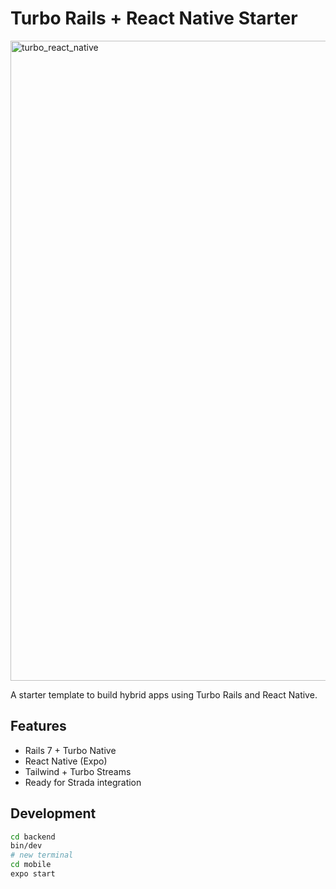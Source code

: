 # Turbo Rails + React Native Starter
<img width="1024" height="1024" alt="turbo_react_native" src="https://github.com/user-attachments/assets/09a80b5e-6fe3-4f92-b594-5b5ded3bb4f6" />

A starter template to build hybrid apps using Turbo Rails and React Native.

## Features
- Rails 7 + Turbo Native
- React Native (Expo)
- Tailwind + Turbo Streams
- Ready for Strada integration

## Development
```bash
cd backend
bin/dev
# new terminal
cd mobile
expo start

